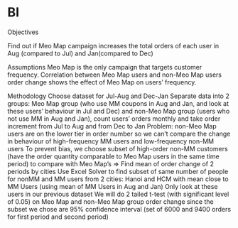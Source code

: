 # BI
Objectives

Find out if Meo Map campaign increases the total orders of each user in Aug (compared to Jul) and Jan(compared to Dec)

Assumptions
Meo Map is the only campaign that targets customer frequency.
Correlation between Meo Map users and non-Meo Map users order change shows the effect of Meo Map on users’ frequency.

Methodology
Choose dataset for Jul-Aug and Dec-Jan
Separate data into 2 groups: Meo Map group (who use MM coupons in Aug and Jan, and look at these users’ behaviour in Jul and Dec) and non-Meo Map group (users who not use MM in Aug and Jan), count users’ orders monthly and take order increment from Jul to Aug and from Dec to Jan
Problem: non-Meo Map users are on the lower tier in order number so we can’t compare the change in behaviour of high-frequency MM users and low-frequency non-MM users
To prevent bias, we choose subset of high-order non-MM customers (have the order quantity comparable to Meo Map users in the same time period) to compare with Meo Map’s
=> Find mean of order change of 2 periods by cities
Use Excel Solver to find subset of same number of people for nonMM and MM users from 2 cities: Hanoi and HCM with mean close to MM Users (using mean of MM Users in Aug and Jan)
Only look at these users in our previous dataset
We will do 2 tailed t-test (with significant level of 0.05) on Meo Map and non-Meo Map group order change since the subset we chose are 95% confidence interval (set of 6000 and 9400 orders for first period and second period)
